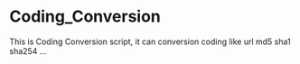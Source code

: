 # Coding_Conversion
This is Coding Conversion script, it can conversion coding like url md5 sha1 sha254 ...
